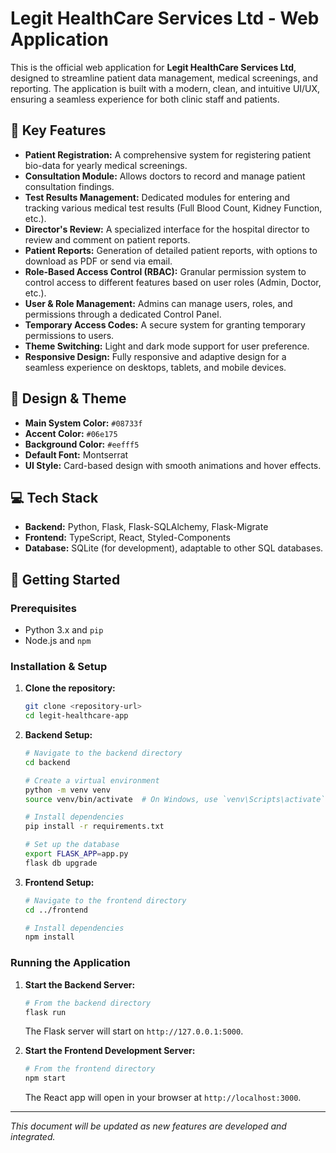 # Legit HealthCare Services Ltd - Web Application

This is the official web application for **Legit HealthCare Services Ltd**, designed to streamline patient data management, medical screenings, and reporting. The application is built with a modern, clean, and intuitive UI/UX, ensuring a seamless experience for both clinic staff and patients.

## 🌟 Key Features

- **Patient Registration:** A comprehensive system for registering patient bio-data for yearly medical screenings.
- **Consultation Module:** Allows doctors to record and manage patient consultation findings.
- **Test Results Management:** Dedicated modules for entering and tracking various medical test results (Full Blood Count, Kidney Function, etc.).
- **Director's Review:** A specialized interface for the hospital director to review and comment on patient reports.
- **Patient Reports:** Generation of detailed patient reports, with options to download as PDF or send via email.
- **Role-Based Access Control (RBAC):** Granular permission system to control access to different features based on user roles (Admin, Doctor, etc.).
- **User & Role Management:** Admins can manage users, roles, and permissions through a dedicated Control Panel.
- **Temporary Access Codes:** A secure system for granting temporary permissions to users.
- **Theme Switching:** Light and dark mode support for user preference.
- **Responsive Design:** Fully responsive and adaptive design for a seamless experience on desktops, tablets, and mobile devices.

## 🎨 Design & Theme

- **Main System Color:** `#08733f`
- **Accent Color:** `#06e175`
- **Background Color:** `#eefff5`
- **Default Font:** Montserrat
- **UI Style:** Card-based design with smooth animations and hover effects.

## 💻 Tech Stack

- **Backend:** Python, Flask, Flask-SQLAlchemy, Flask-Migrate
- **Frontend:** TypeScript, React, Styled-Components
- **Database:** SQLite (for development), adaptable to other SQL databases.

## 🚀 Getting Started

### Prerequisites

- Python 3.x and `pip`
- Node.js and `npm`

### Installation & Setup

1.  **Clone the repository:**
    ```bash
    git clone <repository-url>
    cd legit-healthcare-app
    ```

2.  **Backend Setup:**
    ```bash
    # Navigate to the backend directory
    cd backend

    # Create a virtual environment
    python -m venv venv
    source venv/bin/activate  # On Windows, use `venv\Scripts\activate`

    # Install dependencies
    pip install -r requirements.txt

    # Set up the database
    export FLASK_APP=app.py
    flask db upgrade
    ```

3.  **Frontend Setup:**
    ```bash
    # Navigate to the frontend directory
    cd ../frontend

    # Install dependencies
    npm install
    ```

### Running the Application

1.  **Start the Backend Server:**
    ```bash
    # From the backend directory
    flask run
    ```
    The Flask server will start on `http://127.0.0.1:5000`.

2.  **Start the Frontend Development Server:**
    ```bash
    # From the frontend directory
    npm start
    ```
    The React app will open in your browser at `http://localhost:3000`.

---
*This document will be updated as new features are developed and integrated.*
